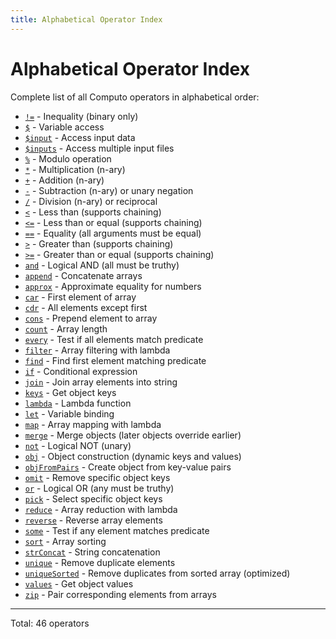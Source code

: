 ```yaml
---
title: Alphabetical Operator Index
---
```


# Alphabetical Operator Index

Complete list of all Computo operators in alphabetical order:

- [`!=`](../LANGUAGE_REFERENCE.md#notsubequal) - Inequality (binary only)
- [`$`](../LANGUAGE_REFERENCE.md#dollarsub) - Variable access
- [`$input`](../LANGUAGE_REFERENCE.md#dollarsubinput) - Access input data
- [`$inputs`](../LANGUAGE_REFERENCE.md#dollarsubinputs) - Access multiple input files
- [`%`](../LANGUAGE_REFERENCE.md#mod) - Modulo operation
- [`*`](../LANGUAGE_REFERENCE.md#mul) - Multiplication (n-ary)
- [`+`](../LANGUAGE_REFERENCE.md#add) - Addition (n-ary)
- [`-`](../LANGUAGE_REFERENCE.md#sub) - Subtraction (n-ary) or unary negation
- [`/`](../LANGUAGE_REFERENCE.md#div) - Division (n-ary) or reciprocal
- [`<`](../LANGUAGE_REFERENCE.md#less) - Less than (supports chaining)
- [`<=`](../LANGUAGE_REFERENCE.md#lessequal) - Less than or equal (supports chaining)
- [`==`](../LANGUAGE_REFERENCE.md#equalequal) - Equality (all arguments must be equal)
- [`>`](../LANGUAGE_REFERENCE.md#greater) - Greater than (supports chaining)
- [`>=`](../LANGUAGE_REFERENCE.md#greaterequal) - Greater than or equal (supports chaining)
- [`and`](../LANGUAGE_REFERENCE.md#and) - Logical AND (all must be truthy)
- [`append`](../LANGUAGE_REFERENCE.md#append) - Concatenate arrays
- [`approx`](../LANGUAGE_REFERENCE.md#approx) - Approximate equality for numbers
- [`car`](../LANGUAGE_REFERENCE.md#car) - First element of array
- [`cdr`](../LANGUAGE_REFERENCE.md#cdr) - All elements except first
- [`cons`](../LANGUAGE_REFERENCE.md#cons) - Prepend element to array
- [`count`](../LANGUAGE_REFERENCE.md#count) - Array length
- [`every`](../LANGUAGE_REFERENCE.md#every) - Test if all elements match predicate
- [`filter`](../LANGUAGE_REFERENCE.md#filter) - Array filtering with lambda
- [`find`](../LANGUAGE_REFERENCE.md#find) - Find first element matching predicate
- [`if`](../LANGUAGE_REFERENCE.md#if) - Conditional expression
- [`join`](../LANGUAGE_REFERENCE.md#join) - Join array elements into string
- [`keys`](../LANGUAGE_REFERENCE.md#keys) - Get object keys
- [`lambda`](../LANGUAGE_REFERENCE.md#lambda) - Lambda function
- [`let`](../LANGUAGE_REFERENCE.md#let) - Variable binding
- [`map`](../LANGUAGE_REFERENCE.md#map) - Array mapping with lambda
- [`merge`](../LANGUAGE_REFERENCE.md#merge) - Merge objects (later objects override earlier)
- [`not`](../LANGUAGE_REFERENCE.md#not) - Logical NOT (unary)
- [`obj`](../LANGUAGE_REFERENCE.md#obj) - Object construction (dynamic keys and values)
- [`objFromPairs`](../LANGUAGE_REFERENCE.md#objfrompairs) - Create object from key-value pairs
- [`omit`](../LANGUAGE_REFERENCE.md#omit) - Remove specific object keys
- [`or`](../LANGUAGE_REFERENCE.md#or) - Logical OR (any must be truthy)
- [`pick`](../LANGUAGE_REFERENCE.md#pick) - Select specific object keys
- [`reduce`](../LANGUAGE_REFERENCE.md#reduce) - Array reduction with lambda
- [`reverse`](../LANGUAGE_REFERENCE.md#reverse) - Reverse array elements
- [`some`](../LANGUAGE_REFERENCE.md#some) - Test if any element matches predicate
- [`sort`](../LANGUAGE_REFERENCE.md#sort) - Array sorting
- [`strConcat`](../LANGUAGE_REFERENCE.md#strconcat) - String concatenation
- [`unique`](../LANGUAGE_REFERENCE.md#unique) - Remove duplicate elements
- [`uniqueSorted`](../LANGUAGE_REFERENCE.md#uniquesorted) - Remove duplicates from sorted array (optimized)
- [`values`](../LANGUAGE_REFERENCE.md#values) - Get object values
- [`zip`](../LANGUAGE_REFERENCE.md#zip) - Pair corresponding elements from arrays

---
Total: 46 operators